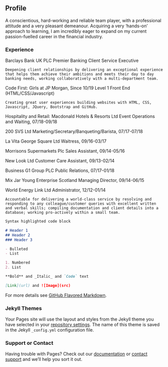 ## Profile

A conscientious, hard-working and reliable team player, with a professional attitude and a very pleasant demeanour.
Acquiring a very ‘hands-on’ approach to learning, I am incredibly eager to expand on my current passion-fuelled career in the financial industry.

### Experience
Barclays Bank UK PLC
    Premier Banking Client Service Executive
    
    Deepening client relationships by delivering an exceptional experience that helps them achieve their ambitions and meets their day to day banking needs, working collaboratively with a multi-department team.


Code First: Girls at JP Morgan, Since 10/19
    Level 1 Front End (HTML/CSS/Javascript)
    
    Creating great user experiences building websites with HTML, CSS, Javascript, JQuery, Bootstrap and GitHub.
    
    
Hospitality and Retail:
   Macdonald Hotels & Resorts Ltd
    Event Operations and Waiting, 07/18-09/18

   200 SVS Ltd
   Marketing/Secretary/Banqueting/Barista, 07/17-07/18

   La Vita George Square Ltd
   Waitress, 09/16-03/17
    
    
   Morrisons Supermarkets Plc
   Sales Assistant, 09/14-05/16
    
   New Look Ltd
   Customer Care Assistant, 09/13-02/14


Business
 G1 Group PLC
 Public Relations, 07/17-01/18
  
 Mix Jar Young Enterprise Scotland
 Managing Director, 09/14-06/15
    
 World Energy Link Ltd
 Administrator, 12/12-01/14
 
    Accountable for delivering a world-class service by resolving and responding to any colleague/customer queries with excellent written and verbal skills; compiling documentation and client details into a database; working pro-actively within a small team.



```markdown
Syntax highlighted code block

# Header 1
## Header 2
### Header 3

- Bulleted
- List

1. Numbered
2. List

**Bold** and _Italic_ and `Code` text

[Link](url) and ![Image](src)
```

For more details see [GitHub Flavored Markdown](https://guides.github.com/features/mastering-markdown/).

### Jekyll Themes

Your Pages site will use the layout and styles from the Jekyll theme you have selected in your [repository settings](https://github.com/joycordiner/joycordiner/settings). The name of this theme is saved in the Jekyll `_config.yml` configuration file.

### Support or Contact

Having trouble with Pages? Check out our [documentation](https://help.github.com/categories/github-pages-basics/) or [contact support](https://github.com/contact) and we’ll help you sort it out.
